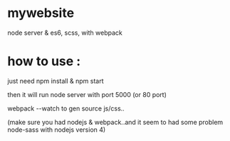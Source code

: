 # mywebsite

node server & es6, scss, with webpack

# how to use :

just need npm install & npm start

then it will run node server with port 5000 (or 80 port)

webpack --watch to gen source js/css..

(make sure you had nodejs & webpack..and it seem to had some problem node-sass with nodejs version 4)
